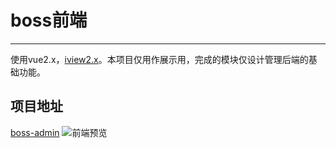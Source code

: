 # boss前端
***
使用vue2.x，[iview2.x](https://www.iviewui.com/docs/introduce)。本项目仅用作展示用，完成的模块仅设计管理后端的基础功能。

## 项目地址
[boss-admin](https://gitee.com/84dd/boss-admin/tree/master)
![前端预览](https://qiniu.84dd.xyz/hF6RU8.png)
